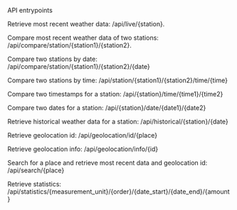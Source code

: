 API entrypoints

Retrieve most recent weather data:
/api/live/{station}.

Compare most recent weather data of two stations:
/api/compare/station/{station1}/{station2}.

Compare two stations by date:
/api/compare/station/{station1}/{station2}/{date}

Compare two stations by time: /api/station/{station1}/{station2}/time/{time}

Compare two timestamps for a station: /api/{station}/time/{time1}/{time2}

Compare two dates for a station: /api/{station}/date/{date1}/{date2}

Retrieve historical weather data for a station: /api/historical/{station}/{date}

Retrieve geolocation id: /api/geolocation/id/{place}

Retrieve geolocation info: /api/geolocation/info/{id}

Search for a place and retrieve most recent data and geolocation id: /api/search/{place}

Retrieve statistics: /api/statistics/{measurement_unit}/{order}/{date_start}/{date_end}/{amount}

